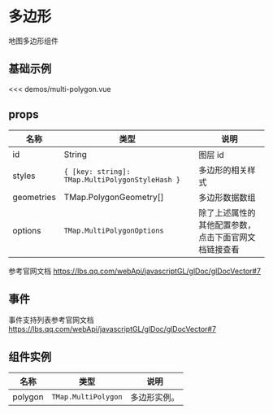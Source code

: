 # 多边形

地图多边形组件


## 基础示例

<PolygonDemo/>

<<< demos/multi-polygon.vue

## props

| 名称            | 类型                         | 说明                                                 |
| --------------- | ---------------------------- | ---------------------------------------------------- |
| id         | String                                       | 图层 id          |
| styles     | `{ [key: string]: TMap.MultiPolygonStyleHash }` | 多边形的相关样式 |
| geometries | TMap.PolygonGeometry[]                         | 多边形数据数组   |
| options   | `TMap.MultiPolygonOptions` |  除了上述属性的其他配置参数，点击下面官网文档链接查看                        |

参考官网文档 https://lbs.qq.com/webApi/javascriptGL/glDoc/glDocVector#7

## 事件

事件支持列表参考官网文档 https://lbs.qq.com/webApi/javascriptGL/glDoc/glDocVector#7

## 组件实例

| 名称            | 类型                         | 说明                                                 |
| --------------- | ---------------------------- | ---------------------------------------------------- |
| polygon         | `TMap.MultiPolygon` | 多边形实例。                                   |